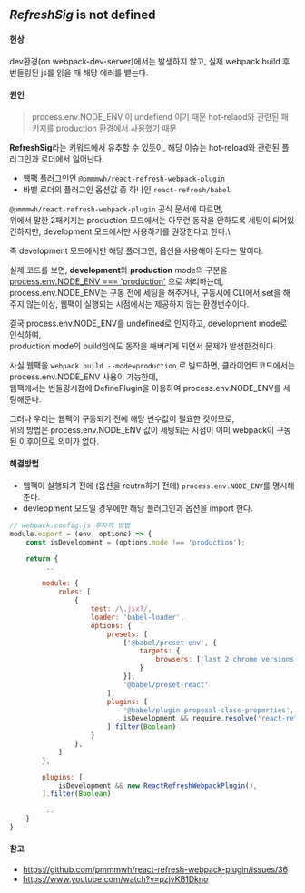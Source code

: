 ## $RefreshSig$ is not defined

#### 현상

dev환경(on webpack-dev-server)에서는 발생하지 않고, 실제 webpack build 후 번들링된 js를 읽을 때 해당 에러를 뱉는다.

#### 원인

> process.env.NODE_ENV 이 undefiend 이기 때문
> hot-relaod와 관련된 패키지를 production 환경에서 사용했기 때문

**RefreshSig**라는 키워드에서 유추할 수 있듯이, 해당 이슈는 hot-reload와 관련된 플러그인과 로더에서 일어난다.

- 웹팩 플러그인인 `@pmmmwh/react-refresh-webpack-plugin`
- 바벨 로더의 플러그인 옵션값 중 하나인 `react-refresh/babel`

`@pmmmwh/react-refresh-webpack-plugin` 공식 문서에 따르면,\
위에서 말한 2패키지는 production 모드에서는 아무런 동작을 안하도록 세팅이 되어있긴하지만, development 모드에서만 사용하기를 권장한다고 한다.\

즉 development 모드에서만 해당 플러그인, 옵션을 사용해야 된다는 말이다.

실제 코드를 보면, **development**와 **production** mode의 구분을 <u>process.env.NODE_ENV === 'production'</u> 으로 처리하는데,\
process.env.NODE_ENV는 구동 전에 세팅을 해주거나, 구동시에 CLI에서 set을 해주지 않는이상, 웹팩이 실행되는 시점에서는 제공하지 않는 환경번수이다.

결국 process.env.NODE_ENV를 undefined로 인지하고, development mode로 인식하여,\
production mode의 build임에도 동작을 해버리게 되면서 문제가 발생한것이다.

사실 웹팩을 `webpack build --mode=production` 로 빌드하면, 클라이언트코드에서는 process.env.NODE_ENV 사용이 가능한데,\
웹팩에서는 번들링시점에 DefinePlugin을 이용하여 process.env.NODE_ENV를 세팅해준다.

그러나 우리는 웹팩이 구동되기 전에 해당 변수값이 필요한 것이므로,\
위의 방법은 process.env.NODE_ENV 값이 세팅되는 시점이 이미 webpack이 구동된 이후이므로 의미가 없다.

#### 해결방법

- 웹팩이 실행되기 전에 (옵션을 reutrn하기 전에) `process.env.NODE_ENV`를 명시해준다.
- devleopment 모드일 경우에만 해당 플러그인과 옵션을 import 한다.

```js
// webpack.config.js 후자의 방법
module.export = (env, options) => {
    const isDevelopment = (options.mode !== 'production');

    return {
        ...

        module: {
            rules: [
                {
                    test: /\.jsx?/,
                    loader: 'babel-loader',
                    options: {
                        presets: [
                            ['@babel/preset-env', {
                                targets: {
                                    browsers: ['last 2 chrome versions']
                                }
                            }],
                            '@babel/preset-react'
                        ],
                        plugins: [
                            '@babel/plugin-proposal-class-properties',
                            isDevelopment && require.resolve('react-refresh/babel'),
                        ].filter(Boolean)
                    }
                },
            ]
        },

        plugins: [
            isDevelopment && new ReactRefreshWebpackPlugin(),
        ].filter(Boolean)

        ...
    }
}
```

#### 참고

- https://github.com/pmmmwh/react-refresh-webpack-plugin/issues/36
- https://www.youtube.com/watch?v=pzjvKB1Dkno

